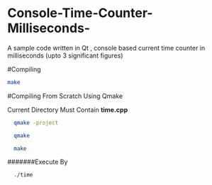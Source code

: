 # Console-Time-Counter-Milliseconds-
A sample code written in Qt , console based current time counter in milliseconds (upto 3 significant figures)

#Compiling
```Bash
make
```

#Compiling From Scratch Using Qmake

Current Directory Must Contain <b>time.cpp</b>

```Bash
  qmake -project
```
```Bash
  qmake
```
```Bash
  make
```
#######Execute By

```Bash
  ./time
```

